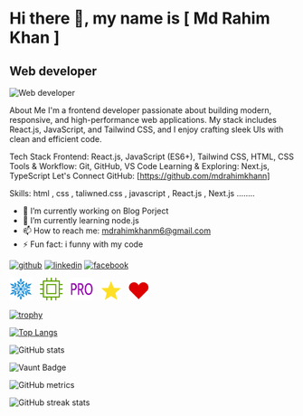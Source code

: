 # Hi there 👋, my name is [ Md Rahim Khan ]
## Web developer
![Web developer](https://media.licdn.com/dms/image/v2/D4E16AQHMduhohM9Rlw/profile-displaybackgroundimage-shrink_350_1400/B4EZVh_8jmGYAY-/0/1741105908834?e=1746662400&v=beta&t=feoAtBYl7c9A-DwMiJjsoy7A59edXlmkIOAAUKwGcj8)

 About Me
I'm a frontend developer passionate about building modern, responsive, and high-performance web applications. My stack includes React.js, JavaScript, and Tailwind CSS, and I enjoy crafting sleek UIs with clean and efficient code.

 Tech Stack
Frontend: React.js, JavaScript (ES6+), Tailwind CSS, HTML, CSS
Tools & Workflow:  Git, GitHub, VS Code
Learning & Exploring: Next.js, TypeScript
 Let's Connect
GitHub: [https://github.com/mdrahimkhann]


Skills: html , css , taliwned.css , javascript , React.js , Next.js ........

- 🔭 I’m currently working on Blog Porject 
- 🌱 I’m currently learning node.js  
- 📫 How to reach me: mdrahimkhanm6@gmail.com 
- ⚡ Fun fact: i funny with my code 


[<img src='https://cdn.jsdelivr.net/npm/simple-icons@3.0.1/icons/github.svg' alt='github' height='40'>](https://github.com/https://github.com/mdrahimkhann)  [<img src='https://cdn.jsdelivr.net/npm/simple-icons@3.0.1/icons/linkedin.svg' alt='linkedin' height='40'>](https://www.linkedin.com/in/https://www.linkedin.com/in/md-khan-52697a339//)  [<img src='https://cdn.jsdelivr.net/npm/simple-icons@3.0.1/icons/facebook.svg' alt='facebook' height='40'>](https://www.facebook.com/https://www.facebook.com/profile.php?id=61570253284391)  

<a href='https://archiveprogram.github.com/'><img src='https://raw.githubusercontent.com/acervenky/animated-github-badges/master/assets/acbadge.gif' width='40' height='40'></a> <a href='https://docs.github.com/en/developers'><img src='https://raw.githubusercontent.com/acervenky/animated-github-badges/master/assets/devbadge.gif' width='40' height='40'></a> <a href='https://github.com/pricing'><img src='https://raw.githubusercontent.com/acervenky/animated-github-badges/master/assets/pro.gif' width='40' height='40'></a> <a href='https://stars.github.com/'><img src='https://raw.githubusercontent.com/acervenky/animated-github-badges/master/assets/starbadge.gif' width='35' height='35'></a> <a href='https://docs.github.com/en/github/supporting-the-open-source-community-with-github-sponsors'><img src='https://raw.githubusercontent.com/acervenky/animated-github-badges/master/assets/sponsorbadge.gif' width='35' height='35'></a> 

[![trophy](https://github-profile-trophy.vercel.app/?username=https://github.com/mdrahimkhann)](https://github.com/ryo-ma/github-profile-trophy)

[![Top Langs](https://github-readme-stats.vercel.app/api/top-langs/?username=https://github.com/mdrahimkhann)](https://github.com/anuraghazra/github-readme-stats)

![GitHub stats](https://github-readme-stats.vercel.app/api?username=https://github.com/mdrahimkhann&show_icons=true&count_private=true)  

![Vaunt Badge](https://api.vaunt.dev/v1/github/entities/https://github.com/mdrahimkhann/contributions?format=svg&private=true)  

![GitHub metrics](https://metrics.lecoq.io/https://github.com/mdrahimkhann)  

![GitHub streak stats](https://streak-stats.demolab.com/?user=https://github.com/mdrahimkhann)  


